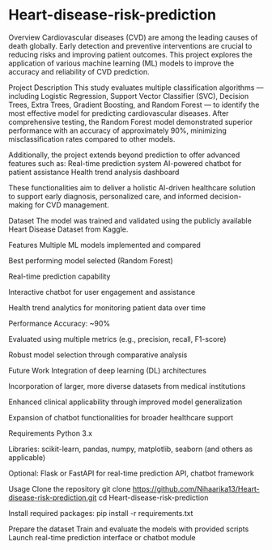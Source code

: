 # Heart-disease-risk-prediction

Overview
Cardiovascular diseases (CVD) are among the leading causes of death globally. Early detection and preventive interventions are crucial to reducing risks and improving patient outcomes. This project explores the application of various machine learning (ML) models to improve the accuracy and reliability of CVD prediction.

Project Description
This study evaluates multiple classification algorithms — including Logistic Regression, Support Vector Classifier (SVC), Decision Trees, Extra Trees, Gradient Boosting, and Random Forest — to identify the most effective model for predicting cardiovascular diseases. After comprehensive testing, the Random Forest model demonstrated superior performance with an accuracy of approximately 90%, minimizing misclassification rates compared to other models.

Additionally, the project extends beyond prediction to offer advanced features such as:
Real-time prediction system
AI-powered chatbot for patient assistance
Health trend analysis dashboard

These functionalities aim to deliver a holistic AI-driven healthcare solution to support early diagnosis, personalized care, and informed decision-making for CVD management.

Dataset
The model was trained and validated using the publicly available Heart Disease Dataset from Kaggle.

Features
Multiple ML models implemented and compared

Best performing model selected (Random Forest)

Real-time prediction capability

Interactive chatbot for user engagement and assistance

Health trend analytics for monitoring patient data over time

Performance
Accuracy: ~90%

Evaluated using multiple metrics (e.g., precision, recall, F1-score)

Robust model selection through comparative analysis

Future Work
Integration of deep learning (DL) architectures

Incorporation of larger, more diverse datasets from medical institutions

Enhanced clinical applicability through improved model generalization

Expansion of chatbot functionalities for broader healthcare support

Requirements
Python 3.x

Libraries: scikit-learn, pandas, numpy, matplotlib, seaborn (and others as applicable)

Optional: Flask or FastAPI for real-time prediction API, chatbot framework

Usage
Clone the repository
                                        git clone https://github.com/Nihaarika13/Heart-disease-risk-prediction.git
                                        cd Heart-disease-risk-prediction
                                        
Install required packages:
                                        pip install -r requirements.txt

Prepare the dataset
Train and evaluate the models with provided scripts
Launch real-time prediction interface or chatbot module

